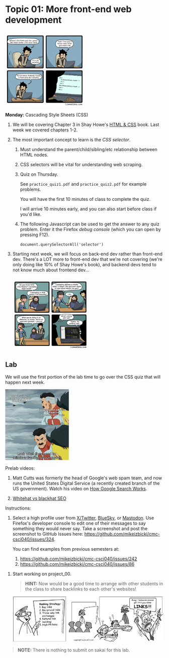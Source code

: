 # Topic 01: More front-end web development

<img width='50%' src=img/Strip-Vengeance-de-codeur-650-finalenglish.jpg />

**Monday:** Cascading Style Sheets (CSS)

1. We will be covering Chapter 3 in Shay Howe's [HTML & CSS](https://learn.shayhowe.com/html-css/) book.
    Last week we covered chapters 1-2.

1. The most important concept to learn is the *CSS selector*.
    1. Must understand the parent/child/sibling/etc relationship between HTML nodes.
    1. CSS selectors will be vital for understanding web scraping.
    1. Quiz on Thursday.

        See `practice_quiz1.pdf` and `practice_quiz2.pdf` for example problems.

        You will have the first 10 minutes of class to complete the quiz.

        I will arrive 10 minutes early, and you can also start before class if you'd like.
    1. The following Javascript can be used to get the answer to any quiz problem.
        Enter it the Firefox *debug console* (which you can open by pressing F12).
        ```
        document.querySelectorAll('selector') 
        ```

1. Starting next week, we will focus on back-end dev rather than front-end dev.
    There's a LOT more to front-end dev that we're not covering (we're only doing like 10% of Shay Howe's book),
    and backend devs tend to not know much about frontend dev...

    <!--
    <img width='40%' src=img/Strip-High-Level-CSS-english650-final-1.jpg />
    &nbsp;
    -->
    <img width='50%' src=img/Strip-CSS-respect-650-finalenglish1.jpg />

## Lab

We will use the first portion of the lab time to go over the CSS quiz that will happen next week.

<img width=40% src=img/photoshop.jpg>

Prelab videos:

1. Matt Cutts was formerly the head of Google's web spam team,
   and now runs the United States Digital Service (a recently created branch of the US government).
   Watch his video on [How Google Search Works](https://www.youtube.com/watch?v=KyCYyoGusqs).

1. [Whitehat vs blackhat SEO](https://www.youtube.com/watch?v=jOSz-uutUfc)

Instructions:

1. Select a high profile user from [X/Twitter](https://x.com/), [BlueSky](https://bsky.app/), or [Mastodon](https://mstdn.social/explore).
    Use Firefox's developer console to edit one of their messages to say something they would never say.
    Take a screenshot and post the screenshot to GitHub Issues here: <https://github.com/mikeizbicki/cmc-csci040/issues/324>.

    You can find examples from previous semesters at:
    1. <https://github.com/mikeizbicki/cmc-csci040/issues/242>
    1. <https://github.com/mikeizbicki/cmc-csci040/issues/86>

<!--
1. (Optional) How to remove ads/popups/other crap from websites:

    1. uBlock Origin internally uses css selectors to block ads on webpages.
       It contains a large list of these selectors that have been manually curated,
       and all elements on a page that match one of these selectors will be removed from the webpage.
       In this portion of the lab, you will explore how to create these rules for yourself to block content on a webpage.
       
    1. First, you'll need to find a webpage that has content on it that you want to block.
       I recommend using https://nytimes.com and blocking the blue login buttons on the top-right of the screen.
       (Because this is a popular webpage, there are already rules for blocking all the ads and paywall popups,
       so we can't add rules for these.)

    1. Follow the instructions on [this webpage](https://www.ghacks.net/2017/02/21/ublock-origin-how-to-remove-any-element-from-a-page-permanently/) to create a rule for blocking the popup permanently with uBlock Origin. 

    1. If you'd like to learn more details about the rules uBlock Origin uses,
       you can visit [this webpage](https://adblockplus.org/filter-cheatsheet#elementhideemulation).
-->

1. Start working on project_00.

   > **HINT:** Now would be a good time to arrange with other students in the class to share backlinks to each other's websites!

    <img width='100%' src=img/comic14.gif />

> **NOTE:**
> There is nothing to submit on sakai for this lab.
